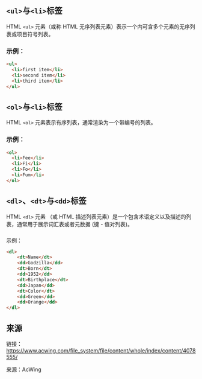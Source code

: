 ## `<ul>`与`<li>`标签
HTML `<ul>` 元素（或称 HTML 无序列表元素）表示一个内可含多个元素的无序列表或项目符号列表。

### 示例：
``` html
<ul>
  <li>first item</li>
  <li>second item</li>
  <li>third item</li>
</ul>
```

## `<ol>`与`<li>`标签
HTML `<ol>` 元素表示有序列表，通常渲染为一个带编号的列表。

### 示例：
```html
<ol>
  <li>Fee</li>
  <li>Fi</li>
  <li>Fo</li>
  <li>Fum</li>
</ol>
```
## `<dl>`、`<dt>`与`<dd>`标签
HTML `<dl>` 元素 （或 HTML 描述列表元素）是一个包含术语定义以及描述的列表，通常用于展示词汇表或者元数据 (键 - 值对列表)。
### 
示例：
```html
<dl>
    <dt>Name</dt>
    <dd>Godzilla</dd>
    <dt>Born</dt>
    <dd>1952</dd>
    <dt>Birthplace</dt>
    <dd>Japan</dd>
    <dt>Color</dt>
    <dd>Green</dd>
    <dd>Orange</dd>
</dl>
```

## 来源
链接：<a href="https://www.acwing.com/file_system/file/content/whole/index/content/4078555/">https://www.acwing.com/file_system/file/content/whole/index/content/4078555/</a>

来源：AcWing